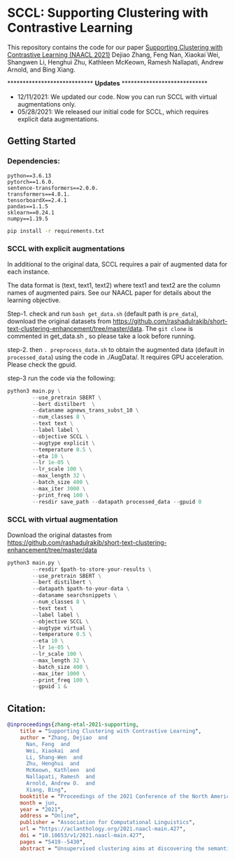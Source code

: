 # SCCL: Supporting Clustering with Contrastive Learning 

This repository contains the code for our paper [Supporting Clustering with Contrastive Learning (NAACL 2021)](https://aclanthology.org/2021.naacl-main.427.pdf) Dejiao Zhang, Feng Nan, Xiaokai Wei, Shangwen Li, Henghui Zhu, Kathleen McKeown, Ramesh Nallapati, Andrew Arnold, and Bing Xiang.

**************************** **Updates** ****************************
* 12/11/2021: We updated our code. Now you can run SCCL with virtual augmentations only. 
* 05/28/2021: We released our initial code for SCCL, which requires explicit data augmentations.


## Getting Started

### Dependencies:
    python==3.6.13 
    pytorch==1.6.0. 
    sentence-transformers==2.0.0. 
    transformers==4.8.1. 
    tensorboardX==2.4.1
    pandas==1.1.5
    sklearn==0.24.1
    numpy==1.19.5

```bash
pip install -r requirements.txt
```      

### SCCL with explicit augmentations 

In additional to the original data, SCCL requires a pair of augmented data for each instance. 

The data format is (text, text1, text2) where text1 and text2 are the column names of augmented pairs. 
 See our NAACL paper for details about the learning objective. 

Step-1. check and run `bash get_data.sh` (default path is `pre_data`),  download the original datasets from https://github.com/rashadulrakib/short-text-clustering-enhancement/tree/master/data. The `git clone` is commented in get_data.sh , so please take a look before running.

step-2. then `. preprocess_data.sh` to obtain the augmented data (default in `processed_data`) using the code in ./AugData/. It requires GPU acceleration. Please check the gpuid.

step-3 run the code via the following:

```python
python3 main.py \
        --use_pretrain SBERT \
        --bert distilbert  \
        --dataname agnews_trans_subst_10 \
        --num_classes 8 \
        --text text \
        --label label \
        --objective SCCL \
        --augtype explicit \
        --temperature 0.5 \
        --eta 10 \
        --lr 1e-05 \
        --lr_scale 100 \
        --max_length 32 \
        --batch_size 400 \
        --max_iter 3000 \
        --print_freq 100 \
        --resdir save_path --datapath processed_data --gpuid 0
```


### SCCL with virtual augmentation 

Download the original datastes from 
https://github.com/rashadulrakib/short-text-clustering-enhancement/tree/master/data

```python
python3 main.py \
        --resdir $path-to-store-your-results \
        --use_pretrain SBERT \
        --bert distilbert \
        --datapath $path-to-your-data \
        --dataname searchsnippets \
        --num_classes 8 \
        --text text \
        --label label \
        --objective SCCL \
        --augtype virtual \
        --temperature 0.5 \
        --eta 10 \
        --lr 1e-05 \
        --lr_scale 100 \
        --max_length 32 \
        --batch_size 400 \
        --max_iter 1000 \
        --print_freq 100 \
        --gpuid 1 &

```



## Citation:

```bibtex
@inproceedings{zhang-etal-2021-supporting,
    title = "Supporting Clustering with Contrastive Learning",
    author = "Zhang, Dejiao  and
      Nan, Feng  and
      Wei, Xiaokai  and
      Li, Shang-Wen  and
      Zhu, Henghui  and
      McKeown, Kathleen  and
      Nallapati, Ramesh  and
      Arnold, Andrew O.  and
      Xiang, Bing",
    booktitle = "Proceedings of the 2021 Conference of the North American Chapter of the Association for Computational Linguistics: Human Language Technologies",
    month = jun,
    year = "2021",
    address = "Online",
    publisher = "Association for Computational Linguistics",
    url = "https://aclanthology.org/2021.naacl-main.427",
    doi = "10.18653/v1/2021.naacl-main.427",
    pages = "5419--5430",
    abstract = "Unsupervised clustering aims at discovering the semantic categories of data according to some distance measured in the representation space. However, different categories often overlap with each other in the representation space at the beginning of the learning process, which poses a significant challenge for distance-based clustering in achieving good separation between different categories. To this end, we propose Supporting Clustering with Contrastive Learning (SCCL) {--} a novel framework to leverage contrastive learning to promote better separation. We assess the performance of SCCL on short text clustering and show that SCCL significantly advances the state-of-the-art results on most benchmark datasets with 3{\%}-11{\%} improvement on Accuracy and 4{\%}-15{\%} improvement on Normalized Mutual Information. Furthermore, our quantitative analysis demonstrates the effectiveness of SCCL in leveraging the strengths of both bottom-up instance discrimination and top-down clustering to achieve better intra-cluster and inter-cluster distances when evaluated with the ground truth cluster labels.",}

```
    
